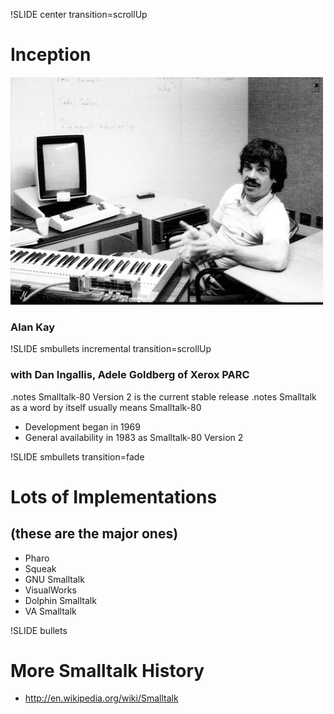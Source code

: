 !SLIDE center transition=scrollUp

# Inception

![alanKay](alan_kay.jpg)

### Alan Kay

!SLIDE smbullets incremental transition=scrollUp

### with Dan Ingallis, Adele Goldberg of Xerox PARC
.notes Smalltalk\-80 Version 2 is the current stable release
.notes Smalltalk as a word by itself usually means Smalltalk\-80

* Development began in 1969
* General availability in 1983 as Smalltalk\-80 Version 2

!SLIDE smbullets transition=fade

# Lots of Implementations
## (these are the major ones)

* Pharo
* Squeak
* GNU Smalltalk
* VisualWorks
* Dolphin Smalltalk
* VA Smalltalk

!SLIDE bullets

# More Smalltalk History

* http://en.wikipedia.org/wiki/Smalltalk
